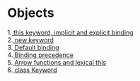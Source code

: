 # Objects

1.[ this keyword, implicit and explicit binding](./this.md) </br>
2.[ new keyword](./new.md) </br>
3.[ Default binding](./defaultBinding.md)</br>
4.[ Binding precedence](./bindingPrecedence.md) </br>
5.[ Arrow functions and lexical this](./lexThis.md) </br>
6.[ class Keyword](./class.md) </br>
